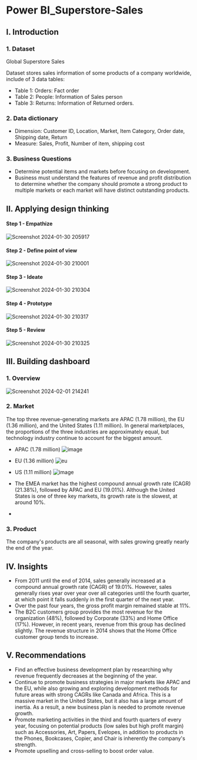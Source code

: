 # Power BI_Superstore-Sales

## I. Introduction
### 1. Dataset

Global Superstore Sales

Dataset stores sales information of some products of a company worldwide, include of 3 data tables:

- Table 1: Orders: Fact order
- Table 2: People: Information of Sales person
- Table 3: Returns: Information of Returned orders.

### 2. Data dictionary
- Dimension: Customer ID, Location, Market, Item Category, Order date, Shipping date, Return 
- Measure: Sales, Profit, Number of item, shipping cost

### 3. Business Questions
- Determine potential items and markets before focusing on development. 
- Business must understand the features of revenue and profit distribution to determine whether the company should promote a strong product to multiple markets or each market will have distinct outstanding products.

## II. Applying design thinking
#### Step 1 - Empathize
![Screenshot 2024-01-30 205917](https://github.com/MinhAnh99/PBI_Superstore-Sales/assets/74374068/538641d4-d142-458b-9831-14e0211bf16a)

#### Step 2 - Define point of view
![Screenshot 2024-01-30 210001](https://github.com/MinhAnh99/PBI_Superstore-Sales/assets/74374068/cce78ab6-cf3e-4341-8f2e-0f2f1aae001b)

#### Step 3 -  Ideate
![Screenshot 2024-01-30 210304](https://github.com/MinhAnh99/PBI_Superstore-Sales/assets/74374068/e6a87c51-ae86-4938-9756-4ffffea040b2)

#### Step 4 -  Prototype
![Screenshot 2024-01-30 210317](https://github.com/MinhAnh99/PBI_Superstore-Sales/assets/74374068/0e777ced-06d6-4614-ab4c-07394f9704a5)

#### Step 5 -  Review
![Screenshot 2024-01-30 210325](https://github.com/MinhAnh99/PBI_Superstore-Sales/assets/74374068/e7dd953b-1399-4e9e-8ab9-e48f9adcec81)

## III. Building dashboard
### 1. Overview
![Screenshot 2024-02-01 214241](https://github.com/MinhAnh99/Power-BI_Superstore-Sales/assets/74374068/efb48f0a-b355-4567-be78-0761b69c96d4)

### 2. Market
The top three revenue-generating markets are APAC (1.78 million), the EU (1.36 million), and the United States (1.11 million). In general marketplaces, the proportions of the three industries are approximately equal, but technology industry continue to account for the biggest amount.
- APAC (1.78 million)
![image](https://github.com/MinhAnh99/Power-BI_Superstore-Sales/assets/74374068/1d756ff7-04e2-423d-b639-46aa9e364419)
- EU (1.36 million)
![eu](https://github.com/MinhAnh99/Power-BI_Superstore-Sales/assets/74374068/702f4ed2-1448-424e-b46e-0cb510062cbf)
- US (1.11 million)
![image](https://github.com/MinhAnh99/Power-BI_Superstore-Sales/assets/74374068/5c3ef06e-70ab-418e-97c3-58acb97babff)

- The EMEA market has the highest compound annual growth rate (CAGR) (21.38%), followed by APAC and EU (19.01%). Although the United States is one of three key markets, its growth rate is the slowest, at around 10%.
- 
### 3. Product
The company's products are all seasonal, with sales growing greatly nearly the end of the year.

## IV. Insights
- From 2011 until the end of 2014, sales generally increased at a compound annual growth rate (CAGR) of 19.01%. However, sales generally rises year over year over all categories until the fourth quarter, at which point it falls suddenly in the first quarter of the next year.
- Over the past four years, the gross profit margin remained stable at 11%.
- The B2C customers group provides the most revenue for the organization (48%), followed by Corporate (33%) and Home Office (17%). However, in recent years, revenue from this group has declined slightly. The revenue structure in 2014 shows that the Home Office customer group tends to increase.
 	
## V. Recommendations
- Find an effective business development plan by researching why revenue frequently decreases at the beginning of the year.
- Continue to promote business strategies in major markets like APAC and the EU, while also growing and exploring development methods for future areas with strong CAGRs like Canada and Africa. This is a massive market in the United States, but it also has a large amount of inertia. As a result, a new business plan is needed to promote revenue growth.
- Promote marketing activities in the third and fourth quarters of every year, focusing on potential products (low sales but high profit margin) such as Accessories, Art, Papers, Evelopes, in addition to products in the Phones, Bookcases, Copier, and Chair is inherently the company's strength.
- Promote upselling and cross-selling to boost order value.

